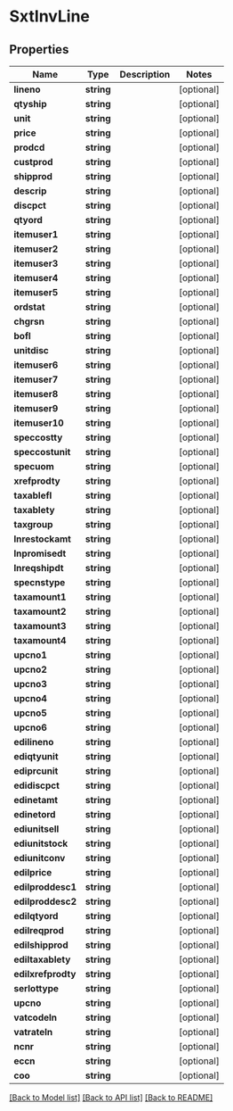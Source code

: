 # SxtInvLine

## Properties
Name | Type | Description | Notes
------------ | ------------- | ------------- | -------------
**lineno** | **string** |  | [optional] 
**qtyship** | **string** |  | [optional] 
**unit** | **string** |  | [optional] 
**price** | **string** |  | [optional] 
**prodcd** | **string** |  | [optional] 
**custprod** | **string** |  | [optional] 
**shipprod** | **string** |  | [optional] 
**descrip** | **string** |  | [optional] 
**discpct** | **string** |  | [optional] 
**qtyord** | **string** |  | [optional] 
**itemuser1** | **string** |  | [optional] 
**itemuser2** | **string** |  | [optional] 
**itemuser3** | **string** |  | [optional] 
**itemuser4** | **string** |  | [optional] 
**itemuser5** | **string** |  | [optional] 
**ordstat** | **string** |  | [optional] 
**chgrsn** | **string** |  | [optional] 
**bofl** | **string** |  | [optional] 
**unitdisc** | **string** |  | [optional] 
**itemuser6** | **string** |  | [optional] 
**itemuser7** | **string** |  | [optional] 
**itemuser8** | **string** |  | [optional] 
**itemuser9** | **string** |  | [optional] 
**itemuser10** | **string** |  | [optional] 
**speccostty** | **string** |  | [optional] 
**speccostunit** | **string** |  | [optional] 
**specuom** | **string** |  | [optional] 
**xrefprodty** | **string** |  | [optional] 
**taxablefl** | **string** |  | [optional] 
**taxablety** | **string** |  | [optional] 
**taxgroup** | **string** |  | [optional] 
**lnrestockamt** | **string** |  | [optional] 
**lnpromisedt** | **string** |  | [optional] 
**lnreqshipdt** | **string** |  | [optional] 
**specnstype** | **string** |  | [optional] 
**taxamount1** | **string** |  | [optional] 
**taxamount2** | **string** |  | [optional] 
**taxamount3** | **string** |  | [optional] 
**taxamount4** | **string** |  | [optional] 
**upcno1** | **string** |  | [optional] 
**upcno2** | **string** |  | [optional] 
**upcno3** | **string** |  | [optional] 
**upcno4** | **string** |  | [optional] 
**upcno5** | **string** |  | [optional] 
**upcno6** | **string** |  | [optional] 
**edilineno** | **string** |  | [optional] 
**ediqtyunit** | **string** |  | [optional] 
**ediprcunit** | **string** |  | [optional] 
**edidiscpct** | **string** |  | [optional] 
**edinetamt** | **string** |  | [optional] 
**edinetord** | **string** |  | [optional] 
**ediunitsell** | **string** |  | [optional] 
**ediunitstock** | **string** |  | [optional] 
**ediunitconv** | **string** |  | [optional] 
**edilprice** | **string** |  | [optional] 
**edilproddesc1** | **string** |  | [optional] 
**edilproddesc2** | **string** |  | [optional] 
**edilqtyord** | **string** |  | [optional] 
**edilreqprod** | **string** |  | [optional] 
**edilshipprod** | **string** |  | [optional] 
**ediltaxablety** | **string** |  | [optional] 
**edilxrefprodty** | **string** |  | [optional] 
**serlottype** | **string** |  | [optional] 
**upcno** | **string** |  | [optional] 
**vatcodeln** | **string** |  | [optional] 
**vatrateln** | **string** |  | [optional] 
**ncnr** | **string** |  | [optional] 
**eccn** | **string** |  | [optional] 
**coo** | **string** |  | [optional] 

[[Back to Model list]](../README.md#documentation-for-models) [[Back to API list]](../README.md#documentation-for-api-endpoints) [[Back to README]](../README.md)


